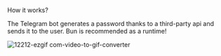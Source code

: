 How it works?

The Telegram bot generates a password thanks to a third-party api and sends it to the user.
Bun is recommended as a runtime!

![12212-ezgif com-video-to-gif-converter](https://github.com/user-attachments/assets/09d60043-70c1-46cc-815f-0a86c7644f69)
